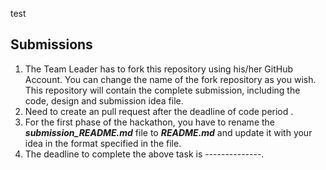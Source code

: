 test 

## Submissions
1. The Team Leader has to fork this repository using his/her GitHub Account. You can change the name of the fork repository as you wish. This repository will contain the complete submission, including the code, design and submission idea file.
2. Need to create an pull request after the deadline of code period .
3. For the first phase of the hackathon, you have to rename the ***submission_README.md*** file to ***README.md*** and update it with your idea in the format specified in the file.
4. The deadline to complete the above task is --------------.
